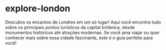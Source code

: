 # explore-london
Descubra os encantos de Londres em um só lugar! Aqui você encontra tudo sobre os principais pontos turísticos da capital britânica, desde monumentos históricos até atrações modernas. Se você ama viajar ou quer conhecer mais sobre essa cidade fascinante, este é o guia perfeito para você!
